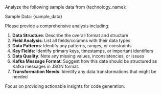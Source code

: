 Analyze the following sample data from {technology_name}:

Sample Data:
{sample_data}

Please provide a comprehensive analysis including:

1. **Data Structure**: Describe the overall format and structure
2. **Field Analysis**: List all fields/columns with their data types
3. **Data Patterns**: Identify any patterns, ranges, or constraints
4. **Key Fields**: Identify primary keys, timestamps, or important identifiers
5. **Data Quality**: Note any missing values, inconsistencies, or issues
6. **Kafka Message Format**: Suggest how this data should be structured as Kafka messages in JSON format.
7. **Transformation Needs**: Identify any data transformations that might be needed

Focus on providing actionable insights for code generation.